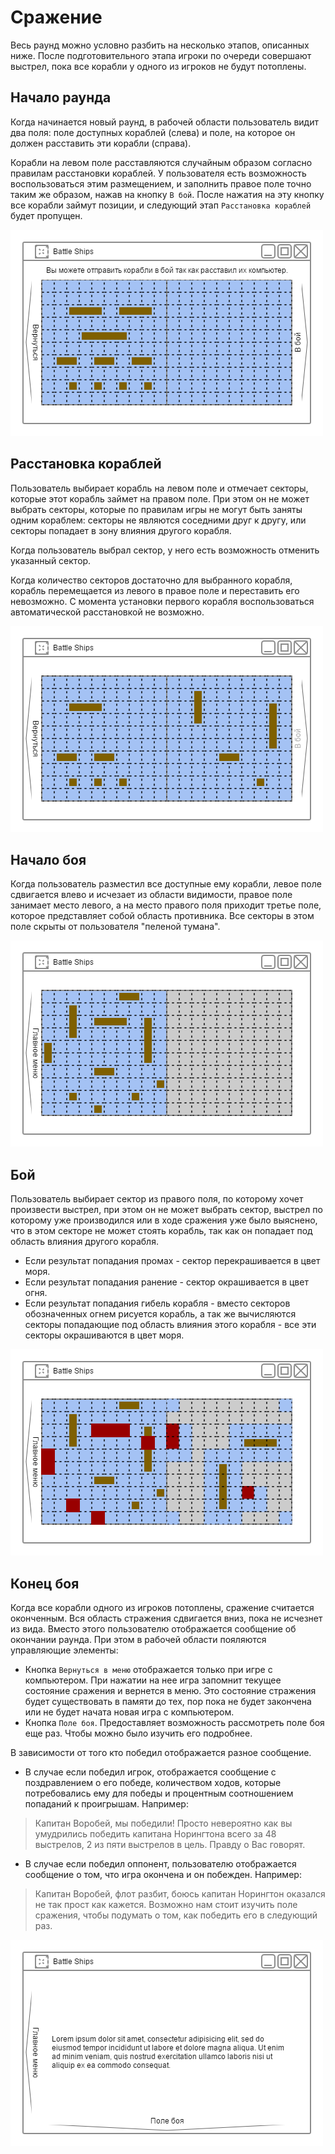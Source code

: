 Сражение
========

Весь раунд можно условно разбить на несколько этапов, описанных ниже.
После подготовительного этапа игроки по очереди совершают выстрел,
пока все корабли у одного из игроков не будут потоплены.

Начало раунда
-------------

Когда начинается новый раунд, в рабочей области пользователь видит два поля:
поле доступных кораблей (слева) и поле, на которое он должен расставить эти корабли (справа).

Корабли на левом поле расставляются случайным образом согласно правилам расстановки кораблей.
У пользователя есть возможность воспользоваться этим размещением,
и заполнить правое поле точно таким же образом, нажав на кнопку `В бой`.
После нажатия на эту кнопку все корабли займут позиции, и следующий этап `Расстановка кораблей` будет пропущен. 

![Скетч: Начало раунда](img/battle/1_beginning.png)

Расстановка кораблей
--------------------

Пользователь выбирает корабль на левом поле и отмечает секторы,
которые этот корабль займет на правом поле. При этом он не может выбрать секторы,
которые по правилам игры не могут быть заняты одним кораблем:
секторы не являются соседними друг к другу, или секторы попадает в зону влияния другого корабля.

Когда пользователь выбрал сектор, у него есть возможность отменить указанный сектор. 

Когда количество секторов достаточно для выбранного корабля,
корабль перемещается из левого в правое поле и переставить его невозможно.
С момента установки первого корабля воспользоваться автоматической расстановкой не возможно.

![Скетч: Расстановка кораблей](img/battle/2_ship_placement.png)

Начало боя
----------

Когда пользователь разместил все доступные ему корабли,
левое поле сдвигается влево и исчезает из области видимости, правое поле занимает место левого,
а на место правого поля приходит третье поле, которое представляет собой область противника.
Все секторы в этом поле скрыты от пользователя "пеленой тумана".

![Скетч: Начало раунда](img/battle/3_start_of_battle.png)

Бой
---

Пользователь выбирает сектор из правого поля,
по которому хочет произвести выстрел, при этом он не может выбрать сектор,
выстрел по которому уже производился или в ходе сражения уже было выяснено,
что в этом секторе не может стоять корабль, так как он попадает под область влияния другого корабля.

* Если результат попадания промах - сектор перекрашивается в цвет моря.
* Если результат попадания ранение - сектор окрашивается в цвет огня.
* Если результат попадания гибель корабля - вместо секторов обозначенных огнем рисуется корабль,
а так же вычисляются секторы попадающие под область влияния этого корабля - все эти секторы окрашиваются в цвет моря.

![Скетч: Бой](img/battle/4_tide_of_battle.png)

Конец боя
---------

Когда все корабли одного из игроков потоплены, сражение считается оконченным.
Вся область стражения сдвигается вниз, пока не исчезнет из вида.
Вместо этого пользователю отображается сообщение об окончании раунда.
При этом в рабочей области пояляются управляющие элементы:

* Кнопка `Вернуться в меню` отображается только при игре с компьютером.
При нажатии на нее игра запомнит текущее состояние сражения и вернется в меню.
Это состояние стражения будет существовать в памяти до тех, пор пока не будет закончена
или не будет начата новая игра с компьютером.
* Кнопка `Поле боя`. Предоставляет возможность рассмотреть поле боя еще раз.
Чтобы можно было изучить его подробнее.

В зависимости от того кто победил отображается разное сообщение.

* В случае если победил игрок, отображается сообщение с поздравлением о его победе, количеством ходов,
которые потребовались ему для победы и процентным соотношением попаданий к проигрышам. Например:
> Капитан Воробей, мы победили! Просто невероятно как вы умудрились победить капитана Норингтона всего за 48 выстрелов,
2 из пяти выстрелов в цель. Правду о Вас говорят.

* В случае если победил оппонент, пользователю отображается сообщение о том, что игра окончена и он побежден. Например: 
> Капитан Воробей, флот разбит, боюсь капитан Норингтон оказался не так прост как кажется. 
Возможно нам стоит изучить поле сражения, чтобы подумать о том, как победить его в следующий раз.

![Скетч: Конец боя](img/battle/5_finishing_of_battle.png)
